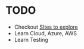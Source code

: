 # TODO

- Checkout [SItes to explore](https://solitontech.sharepoint.com/sites/Ventures/_layouts/15/Doc.aspx?sourcedoc=%7b8eb86ba3-5801-46e4-828b-160918bf1bc0%7d&action=edit&wd=target%28Discussions.one%7C0cf28985-aa3d-48fa-a08e-8bdaf9a54698%2FResources%7C1ce424e5-d27d-42d5-8fa6-355eae228962%2F%29&wdorigin=NavigationUrl)
- Learn Cloud, Azure, AWS
- Learn Testing


